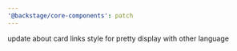 ```yaml
---
'@backstage/core-components': patch
---
```


update about card links style for pretty display with other language
